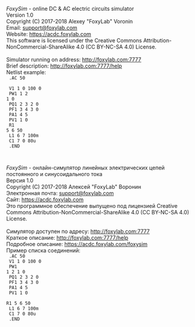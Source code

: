 <i>FoxySim</i> - online DC & AC electric circuits simulator<br/>
Version 1.0<br/>
Copyright (C) 2017-2018 Alexey "FoxyLab" Voronin<br/>
Email:    support@foxylab.com<br/>
Website:  https://acdc.foxylab.com<br/>
This software is licensed under the Creative Commons Attribution-NonCommercial-ShareAlike 4.0 (CC BY-NC-SA 4.0) License.<br/><br/>
Simulator running on address: http://foxylab.com:7777<br/>
Brief description: http://foxylab.com:7777/help<br/>
Netlist example:<br/>
<code>
.AC 50<br/><br/>
V1 1 0 100 0<br/>
PW1 1 2 1 0<br/>
PQ1 2 3 2 0<br/>
PF1 3 4 3 0<br/>
PA1 4 5<br/>
PV1 1 0<br/>
R1 5 6 50<br/>
L1 6 7 100m<br/>
C1 7 0 80u<br/>
.END<br/>  
</code>

<i>FoxySim</i> - онлайн-симулятор линейных электрических цепей постоянного и синусоидального тока<br/>
Версия 1.0<br/>
Copyright (C) 2017-2018 Алексей "FoxyLab" Воронин<br/>
Электронная почта:    support@foxylab.com<br/>
Сайт:  https://acdc.foxylab.com<br/>
Это программное обеспечение выпущено под лицензией Creative Commons Attribution-NonCommercial-ShareAlike 4.0 (CC BY-NC-SA 4.0) License.<br/><br/>
Симулятор доступен по адресу: http://foxylab.com:7777<br/>
Краткое описание: http://foxylab.com:7777/help<br/>
Подробное описание: https://acdc.foxylab.com/foxysim<br/>
Пример списка соединений:<br/>
<code>
.AC 50<br/>
V1 1 0 100 0<br/>
PW1 1 2 1 0<br/>
PQ1 2 3 2 0<br/>
PF1 3 4 3 0<br/>
PA1 4 5<br/>
PV1 1 0<br/>
R1 5 6 50<br/>
L1 6 7 100m<br/>
C1 7 0 80u<br/>
.END<br/>
</code>
